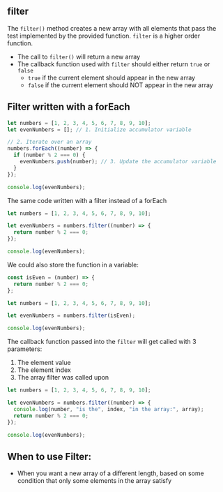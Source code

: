 ## filter

The `filter()` method creates a new array with all elements that pass the test implemented by the provided function. `filter` is a higher order function.

- The call to `filter()` will return a new array
- The callback function used with `filter` should either return `true` or `false`
  - `true` if the current element should appear in the new array
  - `false` if the current element should NOT appear in the new array

## Filter written with a forEach

```js
let numbers = [1, 2, 3, 4, 5, 6, 7, 8, 9, 10];
let evenNumbers = []; // 1. Initialize accumulator variable

// 2. Iterate over an array
numbers.forEach((number) => {
  if (number % 2 === 0) {
    evenNumbers.push(number); // 3. Update the accumulator variable
  }
});

console.log(evenNumbers);
```

The same code written with a filter instead of a forEach

```js
let numbers = [1, 2, 3, 4, 5, 6, 7, 8, 9, 10];

let evenNumbers = numbers.filter((number) => {
  return number % 2 === 0;
});

console.log(evenNumbers);
```

We could also store the function in a variable:

```js
const isEven = (number) => {
  return number % 2 === 0;
};

let numbers = [1, 2, 3, 4, 5, 6, 7, 8, 9, 10];

let evenNumbers = numbers.filter(isEven);

console.log(evenNumbers);
```

The callback function passed into the `filter` will get called with 3 parameters:

1. The element value
2. The element index
3. The array filter was called upon

```js
let numbers = [1, 2, 3, 4, 5, 6, 7, 8, 9, 10];

let evenNumbers = numbers.filter((number) => {
  console.log(number, "is the", index, "in the array:", array);
  return number % 2 === 0;
});

console.log(evenNumbers);
```

## When to use Filter:

- When you want a new array of a different length, based on some condition that only some elements in the array satisfy

